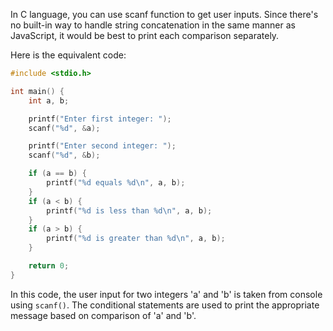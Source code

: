 In C language, you can use scanf function to get user inputs. Since there's no built-in way to handle string concatenation in the same manner as JavaScript, it would be best to print each comparison separately.

Here is the equivalent code:

```c
#include <stdio.h>

int main() {
    int a, b;

    printf("Enter first integer: ");
    scanf("%d", &a);

    printf("Enter second integer: ");
    scanf("%d", &b);

    if (a == b) {
        printf("%d equals %d\n", a, b);
    }
    if (a < b) {
        printf("%d is less than %d\n", a, b);
    }
    if (a > b) {
        printf("%d is greater than %d\n", a, b);
    }

    return 0;
}
```
In this code, the user input for two integers 'a' and 'b' is taken from console using `scanf()`. The conditional statements are used to print the appropriate message based on comparison of 'a' and 'b'.

